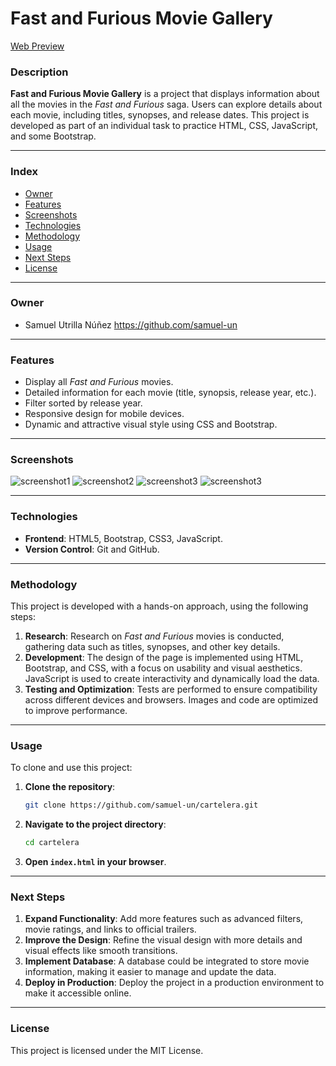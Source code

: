 # Fast and Furious Movie Gallery

[Web Preview](https://samuel-un.github.io/cartelera/index.html)

### Description

**Fast and Furious Movie Gallery** is a project that displays information about all the movies in the _Fast and Furious_ saga. Users can explore details about each movie, including titles, synopses, and release dates. This project is developed as part of an individual task to practice HTML, CSS, JavaScript, and some Bootstrap.

---

### Index

-   [Owner](#owner)
-   [Features](#features)
-   [Screenshots](#screenshots)
-   [Technologies](#technologies)
-   [Methodology](#methodology)
-   [Usage](#usage)
-   [Next Steps](#next-steps)
-   [License](#license)

---

### Owner

-   Samuel Utrilla Núñez https://github.com/samuel-un

---

### Features

-   Display all _Fast and Furious_ movies.
-   Detailed information for each movie (title, synopsis, release year, etc.).
-   Filter sorted by release year.
-   Responsive design for mobile devices.
-   Dynamic and attractive visual style using CSS and Bootstrap.

---

### Screenshots

![screenshot1](https://github.com/samuel-un/cartelera/blob/dev/img/screenshots/cap-pantalla-inicio1.png)
![screenshot2](https://github.com/samuel-un/cartelera/blob/dev/img/screenshots/cap-pantalla-inicio2.png)
![screenshot3](https://github.com/samuel-un/cartelera/blob/dev/img/screenshots/cap-pantalla-home1.png)
![screenshot3](https://github.com/samuel-un/cartelera/blob/dev/img/screenshots/cap-pantalla-home2-dark.png)

---

### Technologies

-   **Frontend**: HTML5, Bootstrap, CSS3, JavaScript.
-   **Version Control**: Git and GitHub.

---

### Methodology

This project is developed with a hands-on approach, using the following steps:

1. **Research**: Research on _Fast and Furious_ movies is conducted, gathering data such as titles, synopses, and other key details.
2. **Development**: The design of the page is implemented using HTML, Bootstrap, and CSS, with a focus on usability and visual aesthetics. JavaScript is used to create interactivity and dynamically load the data.
3. **Testing and Optimization**: Tests are performed to ensure compatibility across different devices and browsers. Images and code are optimized to improve performance.

---

### Usage

To clone and use this project:

1. **Clone the repository**:
   ```bash
   git clone https://github.com/samuel-un/cartelera.git
   ```
2. **Navigate to the project directory**:
   ```bash
   cd cartelera
   ```
3. **Open `index.html` in your browser**.

---

### Next Steps

1. **Expand Functionality**: Add more features such as advanced filters, movie ratings, and links to official trailers.
2. **Improve the Design**: Refine the visual design with more details and visual effects like smooth transitions.
3. **Implement Database**: A database could be integrated to store movie information, making it easier to manage and update the data.
4. **Deploy in Production**: Deploy the project in a production environment to make it accessible online.

---

### License

This project is licensed under the MIT License.
